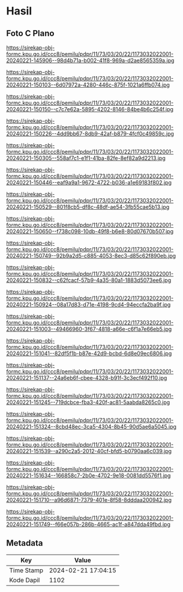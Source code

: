 # Hasil

## Foto C Plano

https://sirekap-obj-formc.kpu.go.id/ccc8/pemilu/pdpr/11/73/03/20/22/1173032022001-20240221-145906--98d4b71a-b002-41f8-969a-d2ae8565359a.jpg

https://sirekap-obj-formc.kpu.go.id/ccc8/pemilu/pdpr/11/73/03/20/22/1173032022001-20240221-150103--6d07972a-4280-446c-875f-1021a6ffb074.jpg

https://sirekap-obj-formc.kpu.go.id/ccc8/pemilu/pdpr/11/73/03/20/22/1173032022001-20240221-150150--c7c7e62a-5895-4202-8146-84be4b6c254f.jpg

https://sirekap-obj-formc.kpu.go.id/ccc8/pemilu/pdpr/11/73/03/20/22/1173032022001-20240221-150226--4dd9bb67-8db9-42af-b879-4fcf0c49859c.jpg

https://sirekap-obj-formc.kpu.go.id/ccc8/pemilu/pdpr/11/73/03/20/22/1173032022001-20240221-150305--558af7c1-e1f1-41ba-82fe-8ef82a9d2213.jpg

https://sirekap-obj-formc.kpu.go.id/ccc8/pemilu/pdpr/11/73/03/20/22/1173032022001-20240221-150446--eaf9a9a1-9672-4722-b036-a1e69183f802.jpg

https://sirekap-obj-formc.kpu.go.id/ccc8/pemilu/pdpr/11/73/03/20/22/1173032022001-20240221-150529--801f8cb5-df8c-48df-ae54-3fb55cae5b13.jpg

https://sirekap-obj-formc.kpu.go.id/ccc8/pemilu/pdpr/11/73/03/20/22/1173032022001-20240221-150650--f738c098-10db-49f8-b6e8-80d07670b507.jpg

https://sirekap-obj-formc.kpu.go.id/ccc8/pemilu/pdpr/11/73/03/20/22/1173032022001-20240221-150749--92b9a2d5-c885-4053-8ec3-d85c62f890eb.jpg

https://sirekap-obj-formc.kpu.go.id/ccc8/pemilu/pdpr/11/73/03/20/22/1173032022001-20240221-150832--c62fcacf-57b9-4a35-80a1-1883d5073ee6.jpg

https://sirekap-obj-formc.kpu.go.id/ccc8/pemilu/pdpr/11/73/03/20/22/1173032022001-20240221-150924--08a17d83-d71e-4198-9cd4-94eccfa2ba9f.jpg

https://sirekap-obj-formc.kpu.go.id/ccc8/pemilu/pdpr/11/73/03/20/22/1173032022001-20240221-151003--49466960-3f67-4818-a66e-c6f1a7e66eb5.jpg

https://sirekap-obj-formc.kpu.go.id/ccc8/pemilu/pdpr/11/73/03/20/22/1173032022001-20240221-151041--82df5f1b-b87e-42d9-bcbd-6d8e09ec6806.jpg

https://sirekap-obj-formc.kpu.go.id/ccc8/pemilu/pdpr/11/73/03/20/22/1173032022001-20240221-151137--24a6eb6f-cbee-4328-b91f-3c3ecf492f10.jpg

https://sirekap-obj-formc.kpu.go.id/ccc8/pemilu/pdpr/11/73/03/20/22/1173032022001-20240221-151245--719dcbce-fba3-420f-ac81-5aabda8265c0.jpg

https://sirekap-obj-formc.kpu.go.id/ccc8/pemilu/pdpr/11/73/03/20/22/1173032022001-20240221-151324--8cbd48ec-3ca5-4304-8b45-90d5ae6a5045.jpg

https://sirekap-obj-formc.kpu.go.id/ccc8/pemilu/pdpr/11/73/03/20/22/1173032022001-20240221-151539--a290c2a5-2012-40cf-bfd5-b0790aa6c039.jpg

https://sirekap-obj-formc.kpu.go.id/ccc8/pemilu/pdpr/11/73/03/20/22/1173032022001-20240221-151634--166858c7-2b0e-4702-9e18-0081dd5576f1.jpg

https://sirekap-obj-formc.kpu.go.id/ccc8/pemilu/pdpr/11/73/03/20/22/1173032022001-20240221-151710--a96d6871-7379-401e-8f58-8dddaa200942.jpg

https://sirekap-obj-formc.kpu.go.id/ccc8/pemilu/pdpr/11/73/03/20/22/1173032022001-20240221-151749--f66e057b-286b-4665-ac1f-a847dda49fbd.jpg


## Metadata

| Key        | Value               |
| ---------- | ------------------- |
| Time Stamp | 2024-02-21 17:04:15 |
| Kode Dapil | 1102                |



